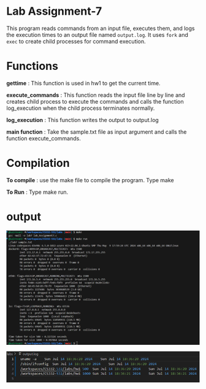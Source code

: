 # Lab Assignment-7

This program reads commands from an input file, executes them, and logs the execution times to an output file named `output.log`. It uses `fork` and `exec` to create child processes for command execution.

# Functions

**gettime** : This function is used in hw1 to get the current time.

**execute_commands** : This function reads the input file line by line and creates child process to execute the commands and calls the function log_execution when the child process terminates normally.

**log_execution** : This function writes the output to output.log

**main function** : Take the sample.txt file as input argument and calls the function execute_commands.

# Compilation
**To compile** : use the make file to compile the program. Type make

**To Run** : Type make run.

# output
![Terminal](lab7_1.png)

![Files created](lab7_2.png)

